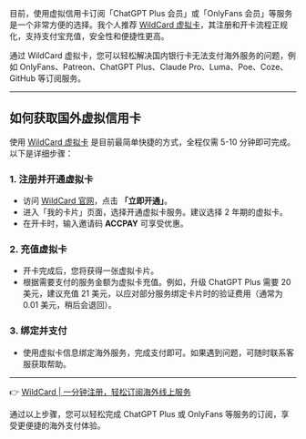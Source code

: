 目前，使用虚拟信用卡订阅「ChatGPT Plus 会员」或「OnlyFans 会员」等服务是一个非常方便的选择。我个人推荐 [WildCard 虚拟卡](https://bit.ly/bewildcard)，其注册和开卡流程正规化，支持支付宝充值，安全性和便捷性更高。

通过 WildCard 虚拟卡，您可以轻松解决国内银行卡无法支付海外服务的问题，例如 OnlyFans、Patreon、ChatGPT Plus、Claude Pro、Luma、Poe、Coze、GitHub 等订阅服务。

---

## 如何获取国外虚拟信用卡

使用 [WildCard 虚拟卡](https://bit.ly/bewildcard) 是目前最简单快捷的方式，全程仅需 5-10 分钟即可完成。以下是详细步骤：

### 1. 注册并开通虚拟卡
- 访问 [WildCard 官网](https://bit.ly/bewildcard)，点击 **「立即开通」**。
- 进入「我的卡片」页面，选择开通虚拟卡服务。建议选择 2 年期的虚拟卡。
- 在开卡时，输入邀请码 **ACCPAY** 可享受优惠。

### 2. 充值虚拟卡
- 开卡完成后，您将获得一张虚拟卡片。
- 根据需要支付的服务金额为虚拟卡充值。例如，升级 ChatGPT Plus 需要 20 美元，建议充值 21 美元，以应对部分服务绑定卡片时的验证费用（通常为 0.01 美元，稍后会退回）。

### 3. 绑定并支付
- 使用虚拟卡信息绑定海外服务，完成支付即可。如果遇到问题，可随时联系客服获取帮助。

---

👉 [WildCard | 一分钟注册，轻松订阅海外线上服务](https://bit.ly/bewildcard)

通过以上步骤，您可以轻松完成 ChatGPT Plus 或 OnlyFans 等服务的订阅，享受更便捷的海外支付体验。